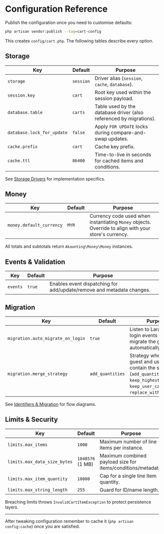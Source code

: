 # Configuration Reference

Publish the configuration once you need to customise defaults:

```bash
php artisan vendor:publish --tag=cart-config
```

This creates `config/cart.php`. The following tables describe every option.

## Storage

| Key | Default | Purpose |
| --- | --- | --- |
| `storage` | `session` | Driver alias (`session`, `cache`, `database`). |
| `session.key` | `cart` | Root key used within the session payload. |
| `database.table` | `carts` | Table used by the database driver (also referenced by migrations). |
| `database.lock_for_update` | `false` | Apply `FOR UPDATE` locks during compare-and-swap updates. |
| `cache.prefix` | `cart` | Cache key prefix. |
| `cache.ttl` | `86400` | Time-to-live in seconds for cached items and conditions. |

See [Storage Drivers](storage.md) for implementation specifics.

## Money

| Key | Default | Purpose |
| --- | --- | --- |
| `money.default_currency` | `MYR` | Currency code used when instantiating `Money` objects. Override to align with your store's currency. |

All totals and subtotals return `Akaunting\Money\Money` instances.

## Events & Validation

| Key | Default | Purpose |
| --- | --- | --- |
| `events` | `true` | Enables event dispatching for add/update/remove and metadata changes. |

## Migration

| Key | Default | Purpose |
| --- | --- | --- |
| `migration.auto_migrate_on_login` | `true` | Listen to Laravel's login events and migrate the guest cart automatically. |
| `migration.merge_strategy` | `add_quantities` | Strategy when both guest and user carts contain the same item (`add_quantities`, `keep_highest_quantity`, `keep_user_cart`, `replace_with_guest`). |

See [Identifiers & Migration](identifiers-and-migration.md) for flow diagrams.

## Limits & Security

| Key | Default | Purpose |
| --- | --- | --- |
| `limits.max_items` | `1000` | Maximum number of line items per instance. |
| `limits.max_data_size_bytes` | `1048576` (1 MB) | Maximum combined payload size for items/conditions/metadata. |
| `limits.max_item_quantity` | `10000` | Cap for a single line item quantity. |
| `limits.max_string_length` | `255` | Guard for ID/name length. |

Breaching limits throws `InvalidCartItemException` to protect persistence layers.

---

After tweaking configuration remember to cache it (`php artisan config:cache`) once you are satisfied.
